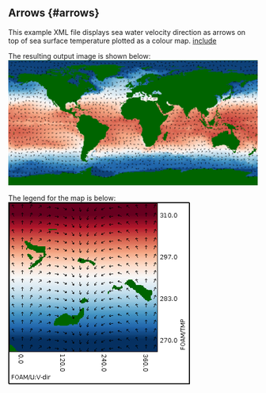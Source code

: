 ## Arrows {#arrows}

This example XML file displays sea water velocity direction as arrows on top of sea surface temperature plotted as a colour map.
[include](arrows.xml)

The resulting output image is shown below:
![](../images/arrows.png)

The legend for the map is below:
![](../images/arrows-legend.png)